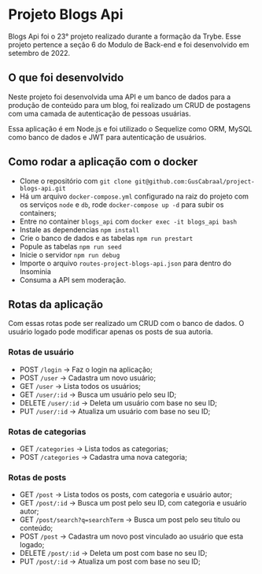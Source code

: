 # Projeto Blogs Api

Blogs Api foi o 23° projeto realizado durante a formação da Trybe. Esse projeto pertence a seção 6 do Modulo de Back-end e foi desenvolvido em setembro de 2022.

## O que foi desenvolvido

Neste projeto foi desenvolvida uma API e um banco de dados para a produção de conteúdo para um blog, foi realizado um CRUD de postagens com uma camada de autenticação de pessoas usuárias.

Essa aplicação é em Node.js e foi utilizado o Sequelize como ORM, MySQL como banco de dados e JWT para autenticação de usuários.


## Como rodar a aplicação com o docker

- Clone o repositório com `git clone git@github.com:GusCabraal/project-blogs-api.git`
- Há um arquivo `docker-compose.yml` configurado na raiz do projeto com os serviços `node` e `db`, rode  `docker-compose up -d` para subir os containers;
- Entre no container `blogs_api` com `docker exec -it blogs_api bash`
- Instale as dependencias `npm install`
- Crie o banco de dados e as tabelas `npm run prestart`
- Popule as tabelas `npm run seed`
- Inicie o servidor `npm run debug`
- Importe o arquivo `routes-project-blogs-api.json` para dentro do Insominia
- Consuma a API sem moderação.


## Rotas da aplicação

Com essas rotas pode ser realizado um CRUD com o banco de dados. O usuário logado pode modificar apenas os posts de sua autoria.


### Rotas de usuário

- POST `/login` -> Faz o login na aplicação;
- POST `/user` -> Cadastra um novo usuário;
- GET `/user` -> Lista todos os usuários;
- GET `/user/:id` -> Busca um usuário pelo seu ID;
- DELETE `/user/:id` -> Deleta um usuário com base no seu ID;
- PUT `/user/:id` -> Atualiza um usuário com base no seu ID;

### Rotas de categorias

- GET `/categories` -> Lista todos as categorias;
- POST `/categories` -> Cadastra uma nova categoria;

### Rotas de posts

- GET `/post` -> Lista todos os posts, com categoria e usuário autor;
- GET `/post/:id` -> Busca um post pelo seu ID, com categoria e usuário autor;
- GET `/post/search?q=searchTerm` -> Busca um post pelo seu titulo ou conteúdo;
- POST `/post` -> Cadastra um novo post vinculado ao usuário que esta logado;
- DELETE `/post/:id` -> Deleta um post com base no seu ID;
- PUT `/post/:id` -> Atualiza um post com base no seu ID;
